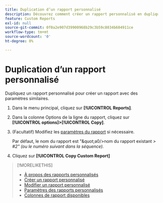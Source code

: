 ```yaml
---
title: Duplication d’un rapport personnalisé
description: Découvrez comment créer un rapport personnalisé en dupliquant un rapport existant.
feature: Custom Reports
exl-id: null
source-git-commit: 0f0a2e907d39900968b29c3b59c8034b604911ce
workflow-type: tm+mt
source-wordcount: '0'
ht-degree: 0%

---
```



# Duplication d’un rapport personnalisé

Dupliquez un rapport personnalisé pour créer un rapport avec des paramètres similaires.

1. Dans le menu principal, cliquez sur **[!UICONTROL Reports]**.
1. Dans la colonne Options de la ligne du rapport, cliquez sur **[!UICONTROL options]>[!UICONTROL Copy]**.
1. (Facultatif) Modifiez les [paramètres du rapport](/help/dsp/reports/report-settings.md) si nécessaire.

   Par défaut, le nom du rapport est &quot;\&quot;a0/>nom du rapport existant *\> \#2&quot; (ou le numéro suivant dans la séquence).*

1. Cliquez sur **[!UICONTROL Copy Custom Report]**

>[!MORELIKETHIS]
>
>* [À propos des rapports personnalisés](/help/dsp/reports/report-about.md)
>* [Créer un rapport personnalisé](/help/dsp/reports/report-create.md)
>* [Modifier un rapport personnalisé](/help/dsp/reports/report-edit.md)
>* [Paramètres des rapports personnalisés](/help/dsp/reports/report-settings.md)
>* [Colonnes de rapport disponibles](/help/dsp/reports/report-columns.md)

